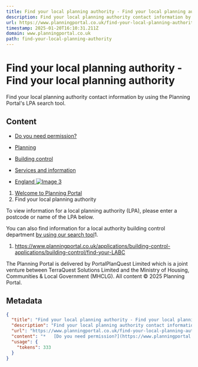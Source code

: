 ```yaml
---
title: Find your local planning authority - Find your local planning authority
description: Find your local planning authority contact information by using the Planning Portal's LPA search tool.
url: https://www.planningportal.co.uk/find-your-local-planning-authority
timestamp: 2025-01-20T16:10:31.211Z
domain: www.planningportal.co.uk
path: find-your-local-planning-authority
---
```


# Find your local planning authority - Find your local planning authority


Find your local planning authority contact information by using the Planning Portal's LPA search tool.


## Content

*   [Do you need permission?](https://www.planningportal.co.uk/find-your-local-planning-authority#do-you-need-permission)
*   [Planning](https://www.planningportal.co.uk/find-your-local-planning-authority#planning)
*   [Building control](https://www.planningportal.co.uk/find-your-local-planning-authority#building-control)
*   [Services and information](https://www.planningportal.co.uk/find-your-local-planning-authority#services-and-information)

*   [England ![Image 3](blob:https://www.planningportal.co.uk/9ace3e92f72994a7b553c823dd8ea1e3)](https://www.planningportal.co.uk/find-your-local-planning-authority#site)

1.  [Welcome to Planning Portal](https://www.planningportal.co.uk/)
2.  Find your local planning authority

To view information for a local planning authority (LPA), please enter a postcode or name of the LPA below.

You can also find information for a local authority building control department [by using our search tool](https://www.planningportal.co.uk/applications/building-control-applications/building-control/find-your-LABC)1.

1.  https://www.planningportal.co.uk/applications/building-control-applications/building-control/find-your-LABC

The Planning Portal is delivered by PortalPlanQuest Limited which is a joint venture between TerraQuest Solutions Limited and the Ministry of Housing, Communities & Local Government (MHCLG). All content © 2025 Planning Portal.

## Metadata

```json
{
  "title": "Find your local planning authority - Find your local planning authority",
  "description": "Find your local planning authority contact information by using the Planning Portal's LPA search tool.",
  "url": "https://www.planningportal.co.uk/find-your-local-planning-authority",
  "content": "*   [Do you need permission?](https://www.planningportal.co.uk/find-your-local-planning-authority#do-you-need-permission)\n*   [Planning](https://www.planningportal.co.uk/find-your-local-planning-authority#planning)\n*   [Building control](https://www.planningportal.co.uk/find-your-local-planning-authority#building-control)\n*   [Services and information](https://www.planningportal.co.uk/find-your-local-planning-authority#services-and-information)\n\n*   [England ![Image 3](blob:https://www.planningportal.co.uk/9ace3e92f72994a7b553c823dd8ea1e3)](https://www.planningportal.co.uk/find-your-local-planning-authority#site)\n\n1.  [Welcome to Planning Portal](https://www.planningportal.co.uk/)\n2.  Find your local planning authority\n\nTo view information for a local planning authority (LPA), please enter a postcode or name of the LPA below.\n\nYou can also find information for a local authority building control department [by using our search tool](https://www.planningportal.co.uk/applications/building-control-applications/building-control/find-your-LABC)1.\n\n1.  https://www.planningportal.co.uk/applications/building-control-applications/building-control/find-your-LABC\n\nThe Planning Portal is delivered by PortalPlanQuest Limited which is a joint venture between TerraQuest Solutions Limited and the Ministry of Housing, Communities & Local Government (MHCLG). All content © 2025 Planning Portal.",
  "usage": {
    "tokens": 333
  }
}
```
